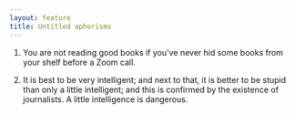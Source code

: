 ```yaml
---
layout: feature
title: Untitled aphorisms
---
```


1. You are not reading good books if you've never hid some books from your shelf before a Zoom call.

2. It is best to be very intelligent; and next to that, it is better to be stupid than only a little intelligent; and this is confirmed by the existence of journalists. A little intelligence is dangerous.
